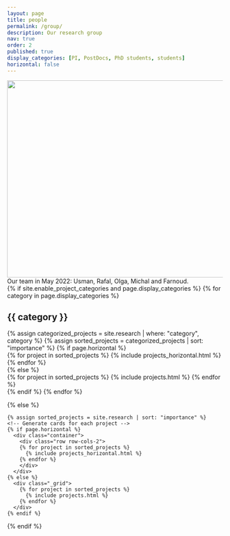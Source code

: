 ```yaml
---
layout: page
title: people
permalink: /group/
description: Our research group
nav: true
order: 2
published: true
display_categories: [PI, PostDocs, PhD students, students]
horizontal: false
---
```



<center><img src="{{ site.baseurl }}/assets/img/team.jpg" height="460" width="630"></center>
<div class="col three caption">
    Our team in May 2022: Usman, Rafal, Olga, Michal and Farnoud.
</div>

<div class="projects">
  {% if site.enable_project_categories and page.display_categories %}
  <!-- Display categorized projects -->
    {% for category in page.display_categories %}
      <h2 class="category">{{ category }}</h2>
      {% assign categorized_projects = site.research | where: "category", category %}
      {% assign sorted_projects = categorized_projects | sort: "importance" %}
      <!-- Generate cards for each project -->
      {% if page.horizontal %}
        <div class="container">
          <div class="row row-cols-2">
          {% for project in sorted_projects %}
            {% include projects_horizontal.html %}
          {% endfor %}
          </div>
        </div>
      {% else %}
        <div class="_grid">
          {% for project in sorted_projects %}
            {% include projects.html %}
          {% endfor %}
        </div>
      {% endif %}
    {% endfor %}

  {% else %}
  <!-- Display projects without categories -->
    {% assign sorted_projects = site.research | sort: "importance" %}
    <!-- Generate cards for each project -->
    {% if page.horizontal %}
      <div class="container">
        <div class="row row-cols-2">
        {% for project in sorted_projects %}
          {% include projects_horizontal.html %}
        {% endfor %}
        </div>
      </div>
    {% else %}
      <div class="_grid">
        {% for project in sorted_projects %}
          {% include projects.html %}
        {% endfor %}
      </div>
    {% endif %}

  {% endif %}
